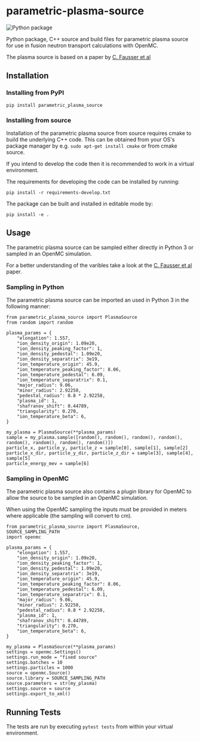 # parametric-plasma-source

![Python package](https://github.com/DanShort12/parametric-plasma-source/workflows/Python%20package/badge.svg)

Python package, C++ source and build files for parametric plasma source for use in fusion neutron transport calculations with OpenMC.

The plasma source is based on a paper by [C. Fausser et al](https://www.sciencedirect.com/science/article/pii/S0920379612000853)

## Installation

### Installing from PyPI

```pip install parametric_plasma_source```

### Installing from source

Installation of the parametric plasma source from source requires cmake to build the underlying C++ code. This can be obtained from
your OS's package manager by e.g. `sudo apt-get install cmake` or from cmake source.

If you intend to develop the code then it is recommended to work in a virtual environment.

The requirements for developing the code can be installed by running:

```pip install -r requirements-develop.txt```

The package can be built and installed in editable mode by:

```pip install -e .```

## Usage

The parametric plasma source can be sampled either directly in Python 3 or sampled in an OpenMC simulation.

For a better understanding of the varibles take a look at the [C. Fausser et al](https://www.sciencedirect.com/science/article/pii/S0920379612000853) paper.

### Sampling in Python

The parametric plasma source can be imported an used in Python 3 in the following manner:

```[python]
from parametric_plasma_source import PlasmaSource
from random import random

plasma_params = {
    "elongation": 1.557,
    "ion_density_origin": 1.09e20,
    "ion_density_peaking_factor": 1,
    "ion_density_pedestal": 1.09e20,
    "ion_density_separatrix": 3e19,
    "ion_temperature_origin": 45.9,
    "ion_temperature_peaking_factor": 8.06,
    "ion_temperature_pedestal": 6.09,
    "ion_temperature_separatrix": 0.1,
    "major_radius": 9.06,
    "minor_radius": 2.92258,
    "pedestal_radius": 0.8 * 2.92258,
    "plasma_id": 1,
    "shafranov_shift": 0.44789,
    "triangularity": 0.270,
    "ion_temperature_beta": 6,
}

my_plasma = PlasmaSource(**plasma_params)
sample = my_plasma.sample([random(), random(), random(), random(), random(), random(), random(), random()])
particle_x, particle_y, particle_z = sample[0], sample[1], sample[2]
particle_x_dir, particle_y_dir, particle_z_dir = sample[3], sample[4], sample[5]
particle_energy_mev = sample[6]
```

### Sampling in OpenMC

The parametric plasma source also contains a plugin library for OpenMC to allow the source to be sampled in an OpenMC simulation.

When using the OpenMC sampling the inputs must be provided in meters where applicable (the sampling will convert to cm).

```[python]
from parametric_plasma_source import PlasmaSource, SOURCE_SAMPLING_PATH
import openmc

plasma_params = {
    "elongation": 1.557,
    "ion_density_origin": 1.09e20,
    "ion_density_peaking_factor": 1,
    "ion_density_pedestal": 1.09e20,
    "ion_density_separatrix": 3e19,
    "ion_temperature_origin": 45.9,
    "ion_temperature_peaking_factor": 8.06,
    "ion_temperature_pedestal": 6.09,
    "ion_temperature_separatrix": 0.1,
    "major_radius": 9.06,
    "minor_radius": 2.92258,
    "pedestal_radius": 0.8 * 2.92258,
    "plasma_id": 1,
    "shafranov_shift": 0.44789,
    "triangularity": 0.270,
    "ion_temperature_beta": 6,
}

my_plasma = PlasmaSource(**plasma_params)
settings = openmc.Settings()
settings.run_mode = "fixed source"
settings.batches = 10
settings.particles = 1000
source = openmc.Source()
source.library = SOURCE_SAMPLING_PATH
source.parameters = str(my_plasma)
settings.source = source
settings.export_to_xml()
```

## Running Tests

The tests are run by executing `pytest tests` from within your virtual environment.
